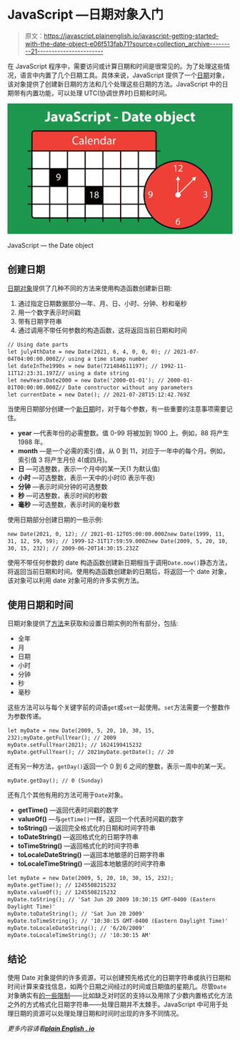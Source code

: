 # JavaScript —日期对象入门

> 原文：<https://javascript.plainenglish.io/javascript-getting-started-with-the-date-object-e06f513fab71?source=collection_archive---------21----------------------->

在 JavaScript 程序中，需要访问或计算日期和时间是很常见的。为了处理这些情况，语言中内置了几个日期工具。具体来说，JavaScript 提供了一个[日期](https://developer.mozilla.org/en-US/docs/Web/JavaScript/Reference/Global_Objects/Date)对象，该对象提供了创建新日期的方法和几个处理这些日期的方法。JavaScript 中的日期带有内置功能，可以处理 UTC(协调世界时)日期和时间。

![](img/3c55ef68e952195bcad60749d7ddc25f.png)

JavaScript — the Date object

## 创建日期

[日期对象](https://developer.mozilla.org/en-US/docs/Web/JavaScript/Reference/Global_Objects/Date)提供了几种不同的方法来使用构造函数创建新日期:

1.  通过指定日期数据部分—年、月、日、小时、分钟、秒和毫秒
2.  用一个数字表示时间戳
3.  带有日期字符串
4.  通过调用不带任何参数的构造函数，这将返回当前日期和时间

```
// Using date parts
let july4thDate = new Date(2021, 6, 4, 0, 0, 0); // 2021-07-04T04:00:00.000Z// using a time stamp number
let dateInThe1990s = new Date(721484611197); // 1992-11-11T12:23:31.197Z// using a date string
let newYearsDate2000 = new Date('2000-01-01'); // 2000-01-01T00:00:00.000Z// Date constructor without any parameters
let currentDate = new Date(); // 2021-07-28T15:12:42.769Z
```

当使用日期部分创建一个[新日期](https://developer.mozilla.org/en-US/docs/Web/JavaScript/Reference/Global_Objects/Date/Date)时，对于每个参数，有一些重要的注意事项需要记住。

*   **year** —代表年份的必需整数。值 0-99 将被加到 1900 上。例如，88 将产生 1988 年。
*   **month** —是一个必需的索引值，从 0 到 11，对应于一年中的每个月。例如，索引值 3 将产生月份 4(或四月)。
*   **日** —可选整数，表示一个月中的某一天(1 为默认值)
*   **小时** —可选整数，表示一天中的小时(0 表示午夜)
*   **分钟** —表示时间分钟的可选整数
*   **秒** —可选整数，表示时间的秒数
*   **毫秒** —可选整数，表示时间的毫秒数

使用日期部分创建日期的一些示例:

```
new Date(2021, 0, 12); // 2021-01-12T05:00:00.000Znew Date(1999, 11, 31, 12, 59, 59); // 1999-12-31T17:59:59.000Znew Date(2009, 5, 20, 10, 30, 15, 232); // 2009-06-20T14:30:15.232Z
```

使用不带任何参数的 date 构造函数创建新日期相当于调用`Date.now()`静态方法，将返回当前日期和时间。使用构造函数创建新的日期后，将返回一个 date 对象，该对象可以利用 date 对象可用的许多实例方法。

## 使用日期和时间

日期对象提供了[方法](https://developer.mozilla.org/en-US/docs/Web/JavaScript/Reference/Global_Objects/Date#instance_methods)来获取和设置日期实例的所有部分，包括:

*   全年
*   月
*   日期
*   小时
*   分钟
*   秒
*   毫秒

这些方法可以与每个关键字前的词语`get`或`set`一起使用。`set`方法需要一个整数作为参数传递。

```
let myDate = new Date(2009, 5, 20, 10, 30, 15, 232);myDate.getFullYear(); // 2009
myDate.setFullYear(2021); // 1624199415232
myDate.getFullYear(); // 2021myDate.getDate(); // 20
```

还有另一种方法，`getDay()`返回一个 0 到 6 之间的整数，表示一周中的某一天。

```
myDate.getDay(); // 0 (Sunday)
```

还有几个其他有用的方法可用于`Date`对象。

*   **getTime()** —返回代表时间戳的数字
*   **valueOf()** —与`getTime()`一样，返回一个代表时间戳的数字
*   **toString()** —返回完全格式化的日期和时间字符串
*   **toDateString()** —返回格式化的日期字符串
*   **toTimeString()** —返回格式化的时间字符串
*   **toLocaleDateString()** —返回本地敏感的日期字符串
*   **toLocaleTimeString()** —返回本地敏感的时间字符串

```
let myDate = new Date(2009, 5, 20, 10, 30, 15, 232);
myDate.getTime(); // 1245508215232
myDate.valueOf(); // 1245508215232
myDate.toString(); // 'Sat Jun 20 2009 10:30:15 GMT-0400 (Eastern Daylight Time)'
myDate.toDateString(); // 'Sat Jun 20 2009'
myDate.toTimeString(); // '10:30:15 GMT-0400 (Eastern Daylight Time)'
myDate.toLocaleDateString(); // '6/20/2009'
myDate.toLocaleTimeString(); // '10:30:15 AM'
```

## 结论

使用 Date 对象提供的许多资源，可以创建预先格式化的日期字符串或执行日期和时间计算来查找信息，如两个日期之间经过的时间或日期值的星期几。尽管`Date`对象确实有[的一些限制](https://css-tricks.com/everything-you-need-to-know-about-date-in-javascript/)——比如缺乏对时区的支持以及用除了少数内置格式化方法之外的方式格式化日期字符串——处理日期并不太棘手。JavaScript 中可用于处理日期的资源可以处理处理日期和时间时出现的许多不同情况。

*更多内容请看*[***plain English . io***](http://plainenglish.io/)